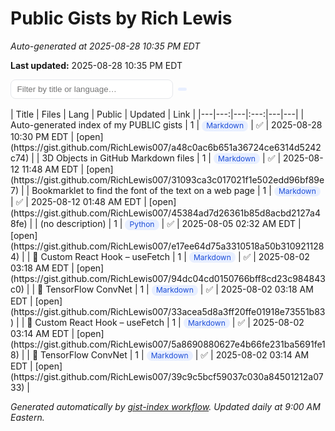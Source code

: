 # Public Gists by Rich Lewis

<style>
:root { --line:#e5e7eb; --bg:#ffffff; --bg-alt:#fafafa; --text:#0f172a; --muted:#64748b; --hint:#94a3b8; }
.controls { display:flex; gap:.5rem; align-items:center; margin:.5rem 0 1rem; flex-wrap: wrap; }
.controls input[type="search"]{ padding:.45rem .6rem; width:260px; border:1px solid var(--line); border-radius:.5rem; }
.badge { display:inline-block; padding:.15rem .45rem; border-radius:.5rem; background:#e8efff; color:#1d4ed8; font-size:.75rem; line-height:1; }
.table-wrap { overflow-x:auto; }
table { width:100%; border-collapse:collapse; font-size:.95rem; background:var(--bg); }
thead th { position:sticky; top:0; background:var(--bg); text-align:left; border-bottom:1px solid var(--line); padding:.55rem .6rem; }
tbody td { border-top:1px solid var(--line); padding:.5rem .6rem; vertical-align:top; }
tbody tr:nth-child(even){ background:var(--bg-alt); }
th.sortable { cursor:pointer; }
th.sortable::after { content:" \2195"; color:var(--hint); font-weight:normal; }
small.muted{ color:var(--muted); }
</style>
_Auto-generated at 2025-08-28 10:35 PM EDT_

**Last updated:** 2025-08-28 10:35 PM EDT

<div class="controls">
  <input id="filter" type="search" placeholder="Filter by title or language…">
  <span class="badge" id="count"></span>
</div>
<div class="table-wrap">
| Title | Files | Lang | Public | Updated | Link |
|---|---:|---|:---:|---|---|
| Auto-generated index of my PUBLIC gists | 1 | <span class="badge">Markdown</span> | ✅ | 2025-08-28 10:30 PM EDT | [open](https://gist.github.com/RichLewis007/a48c0ac6b651a36724ce6314d5242c74) |
| 3D Objects in GitHub Markdown files | 1 | <span class="badge">Markdown</span> | ✅ | 2025-08-12 11:48 AM EDT | [open](https://gist.github.com/RichLewis007/31093ca3c017021f1e502edd96bf89e7) |
| Bookmarklet to find the font of the text on a web page | 1 | <span class="badge">Markdown</span> | ✅ | 2025-08-12 01:48 AM EDT | [open](https://gist.github.com/RichLewis007/45384ad7d26361b85d8acbd2127a48fe) |
| (no description) | 1 | <span class="badge">Python</span> | ✅ | 2025-08-05 02:32 AM EDT | [open](https://gist.github.com/RichLewis007/e17ee64d75a3310518a50b3109211284) |
| 🔄 Custom React Hook – useFetch | 1 | <span class="badge">Markdown</span> | ✅ | 2025-08-02 03:18 AM EDT | [open](https://gist.github.com/RichLewis007/94dc04cd0150766bff8cd23c984843c0) |
| 🧠 TensorFlow ConvNet | 1 | <span class="badge">Markdown</span> | ✅ | 2025-08-02 03:18 AM EDT | [open](https://gist.github.com/RichLewis007/33acea5d8a3ff20ffe01918e73551b83) |
| 🔄 Custom React Hook – useFetch | 1 | <span class="badge">Markdown</span> | ✅ | 2025-08-02 03:14 AM EDT | [open](https://gist.github.com/RichLewis007/5a8690880627e4b66fe231ba5691fe18) |
| 🧠 TensorFlow ConvNet | 1 | <span class="badge">Markdown</span> | ✅ | 2025-08-02 03:14 AM EDT | [open](https://gist.github.com/RichLewis007/39c9c5bcf59037c030a84501212a0733) |
</div>

_Generated automatically by [gist-index workflow](https://github.com/RichLewis007/gist-index). Updated daily at 9:00 AM Eastern._

<script>
(function(){
  const q=document.getElementById('filter');
  const table=document.querySelector('table'); if(!table) return;
  const tbody=table.tBodies[0]; const rows=[...tbody.rows];
  const ths=table.tHead? table.tHead.rows[0].cells : [];
  const count=document.getElementById('count');
  // mark sortable columns: Title(0), Files(1), Lang(2), Updated(4)
  [0,1,2,4].forEach(i=>ths[i] && ths[i].classList.add('sortable'));

  function applyFilter(){
    const term=(q?.value||"").toLowerCase();
    let visible=0;
    rows.forEach(tr=>{
      const text=tr.textContent.toLowerCase();
      const show=!term || text.includes(term);
      tr.style.display=show?"":"none";
      if(show) visible++;
    });
    if(count){ count.textContent = visible + " gists"; }
  }
  q && q.addEventListener('input', applyFilter);
  applyFilter();

  function cellVal(tr,i){
    const t=(tr.cells[i]?.textContent||"").trim();
    return t;
  }

  function sortBy(idx){
    let asc = !ths[idx].dataset.desc;
    rows.sort((a,b)=>{
      const A=cellVal(a,idx), B=cellVal(b,idx);
      // try date
      if(!isNaN(Date.parse(A)) && !isNaN(Date.parse(B))){
        return asc ? (new Date(A)-new Date(B)) : (new Date(B)-new Date(A));
      }
      // try number
      const nA=parseFloat(A), nB=parseFloat(B);
      if(!isNaN(nA) && !isNaN(nB)){ return asc ? (nA-nB) : (nB-nA); }
      // fallback string
      return asc ? A.localeCompare(B) : B.localeCompare(A);
    });
    rows.forEach(r=>tbody.appendChild(r));
    // toggle state
    ths[idx].dataset.desc = asc ? "" : "1";
  }

  [0,1,2,4].forEach(i=>{
    if(!ths[i]) return;
    ths[i].addEventListener('click', ()=>sortBy(i));
  });

  // Re-apply filter after sort to keep count correct
  table.addEventListener('click', e=>{
    if(e.target.closest('th')) setTimeout(applyFilter, 0);
  });

  // Support Material's client-side swaps if this ever sits behind it
  if(window.document$){ window.document$.subscribe(applyFilter); }
})();
</script>

